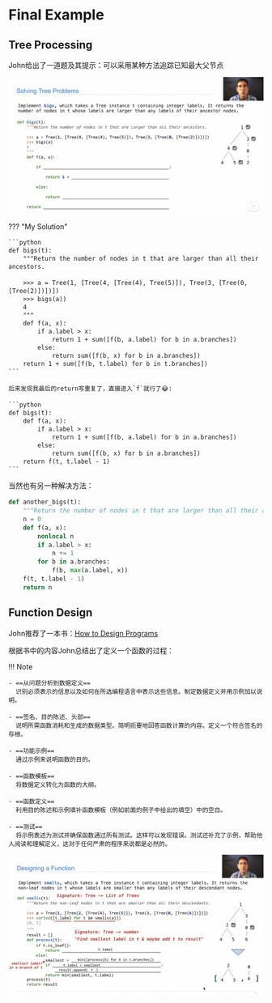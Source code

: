 # Final Example

## Tree Processing

John给出了一道题及其提示：可以采用某种方法追踪已知最大父节点

![](.\picture\28.01.png)

??? "My Solution"

    ```python
    def bigs(t):
        """Return the number of nodes in t that are larger than all their ancestors.
    
        >>> a = Tree(1, [Tree(4, [Tree(4), Tree(5)]), Tree(3, [Tree(0, [Tree(2)])])])
        >>> bigs(a))
        4
        """
        def f(a, x):
            if a.label > x:
                return 1 + sum([f(b, a.label) for b in a.branches])
            else:
                return sum([f(b, x) for b in a.branches])
        return 1 + sum([f(b, t.label) for b in t.branches])
    ```
    
    后来发现我最后的return写重复了，直接进入`f`就行了😂:
    
    ```python
    def bigs(t):
        def f(a, x):
            if a.label > x:
                return 1 + sum([f(b, a.label) for b in a.branches])
            else:
                return sum([f(b, x) for b in a.branches])
        return f(t, t.label - 1)
    ```

当然也有另一种解决方法：

```python
def another_bigs(t):
    """Return the number of nodes in t that are larger than all their ancestors."""
    n = 0
    def f(a, x):
        nonlocal n
        if a.label > x:
            n += 1
        for b in a.branches:
            f(b, max(a.label, x))
    f(t, t.label - 1)
    return n
```

## Function Design

John推荐了一本书：[How to Design Programs](https://htdp.org/2018-01-06/Book)

根据书中的内容John总结出了定义一个函数的过程：

!!! Note

    - ==从问题分析到数据定义==
      识别必须表示的信息以及如何在所选编程语言中表示这些信息。制定数据定义并用示例加以说明。
    
    - ==签名、目的陈述、头部==
      说明所需函数消耗和生成的数据类型。简明扼要地回答函数计算的内容。定义一个符合签名的存根。
    
    - ==功能示例==
      通过示例来说明函数的目的。
    
    - ==函数模板==
      将数据定义转化为函数的大纲。
    
    - ==函数定义==
      利用目的陈述和示例填补函数模板（例如前面的例子中给出的填空）中的空白。
    
    - ==测试==
      将示例表述为测试并确保函数通过所有测试。这样可以发现错误。测试还补充了示例，帮助他人阅读和理解定义，这对于任何严肃的程序来说都是必然的。

![](.\picture\28.02.png)
